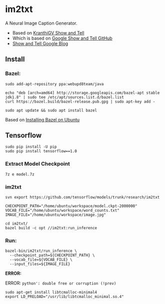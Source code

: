 # im2txt
A Neural Image Caption Generator.    

* Based on [KranthiGV Show and Tell](https://github.com/KranthiGV/Pretrained-Show-and-Tell-model)     
* Which is based on [Google Show and Tell GitHub](https://github.com/tensorflow/models/tree/master/research/im2txt)  
* [Show and Tell Google Blog](https://research.googleblog.com/2016/09/show-and-tell-image-captioning-open.html)

## Install

### Bazel:

    sudo add-apt-repository ppa:webupd8team/java
    
    echo "deb [arch=amd64] http://storage.googleapis.com/bazel-apt stable jdk1.8" | sudo tee /etc/apt/sources.list.d/bazel.list
    curl https://bazel.build/bazel-release.pub.gpg | sudo apt-key add -
    
    sudo apt update && sudo apt install bazel
    
Based on [Installing Bazel on Ubuntu](https://docs.bazel.build/versions/master/install-ubuntu.html)
    
## Tensorflow
    
    sudo pip install -U pip
    sudo pip install tensorflow==1.0

### Extract Model Checkpoint

    7z e model.7z

### im2txt

    svn export https://github.com/tensorflow/models/trunk/research/im2txt
    
    CHECKPOINT_PATH="/home/ubuntu/workspace/model.ckpt-2000000"
    VOCAB_FILE="/home/ubuntu/workspace/word_counts.txt"
    IMAGE_FILE="/home/ubuntu/workspace/image.jpg"
    
    cd im2txt/
    bazel build -c opt //im2txt:run_inference
    
### Run:

    bazel-bin/im2txt/run_inference \
      --checkpoint_path=${CHECKPOINT_PATH} \
      --vocab_file=${VOCAB_FILE} \
      --input_files=${IMAGE_FILE}
      
**ERROR:**

ERROR: `python': double free or corruption (!prev)`
    
    sudo apt-get install libtcmalloc-minimal4
    export LD_PRELOAD="/usr/lib/libtcmalloc_minimal.so.4"